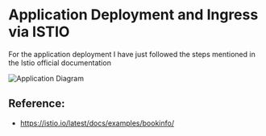 # Application Deployment and Ingress via ISTIO

For the application deployment I have just followed the steps mentioned in the Istio official documentation


![Application Diagram](https://istio.io/latest/docs/examples/bookinfo/withistio.svg)

## Reference: 
   - https://istio.io/latest/docs/examples/bookinfo/
